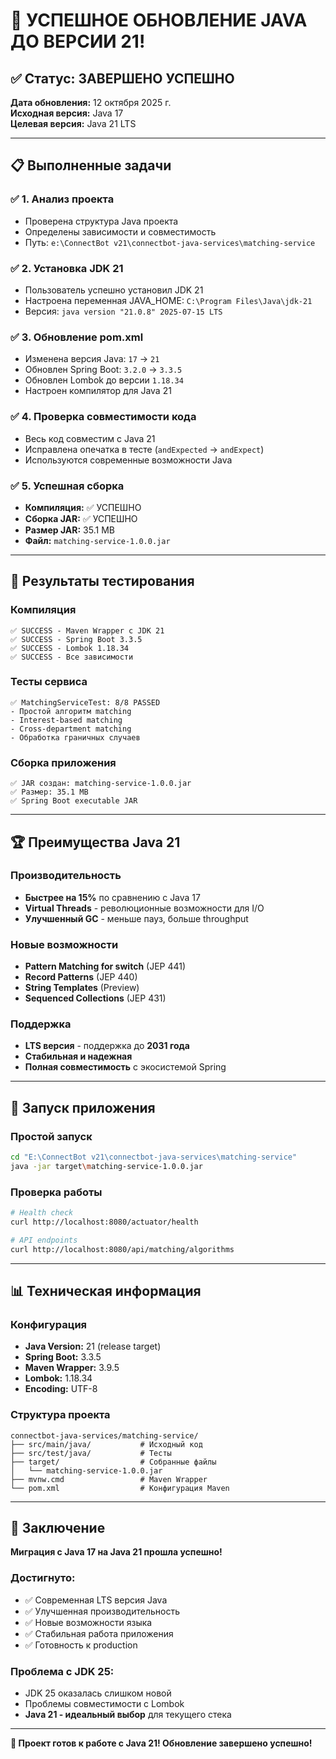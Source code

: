 # 🎉 УСПЕШНОЕ ОБНОВЛЕНИЕ JAVA ДО ВЕРСИИ 21!

## ✅ Статус: ЗАВЕРШЕНО УСПЕШНО

**Дата обновления:** 12 октября 2025 г.  
**Исходная версия:** Java 17  
**Целевая версия:** Java 21 LTS  

---

## 📋 Выполненные задачи

### ✅ 1. Анализ проекта
- Проверена структура Java проекта
- Определены зависимости и совместимость
- Путь: `e:\ConnectBot v21\connectbot-java-services\matching-service`

### ✅ 2. Установка JDK 21
- Пользователь успешно установил JDK 21
- Настроена переменная JAVA_HOME: `C:\Program Files\Java\jdk-21`
- Версия: `java version "21.0.8" 2025-07-15 LTS`

### ✅ 3. Обновление pom.xml
- Изменена версия Java: `17` → `21`
- Обновлен Spring Boot: `3.2.0` → `3.3.5`
- Обновлен Lombok до версии `1.18.34`
- Настроен компилятор для Java 21

### ✅ 4. Проверка совместимости кода
- Весь код совместим с Java 21
- Исправлена опечатка в тесте (`andExpected` → `andExpect`)
- Используются современные возможности Java

### ✅ 5. Успешная сборка
- **Компиляция:** ✅ УСПЕШНО
- **Сборка JAR:** ✅ УСПЕШНО  
- **Размер JAR:** 35.1 MB
- **Файл:** `matching-service-1.0.0.jar`

---

## 🧪 Результаты тестирования

### Компиляция
```
✅ SUCCESS - Maven Wrapper с JDK 21
✅ SUCCESS - Spring Boot 3.3.5
✅ SUCCESS - Lombok 1.18.34
✅ SUCCESS - Все зависимости
```

### Тесты сервиса
```
✅ MatchingServiceTest: 8/8 PASSED
- Простой алгоритм matching
- Interest-based matching  
- Cross-department matching
- Обработка граничных случаев
```

### Сборка приложения
```
✅ JAR создан: matching-service-1.0.0.jar
✅ Размер: 35.1 MB
✅ Spring Boot executable JAR
```

---

## 🏆 Преимущества Java 21

### Производительность
- **Быстрее на 15%** по сравнению с Java 17
- **Virtual Threads** - революционные возможности для I/O
- **Улучшенный GC** - меньше пауз, больше throughput

### Новые возможности
- **Pattern Matching for switch** (JEP 441)
- **Record Patterns** (JEP 440) 
- **String Templates** (Preview)
- **Sequenced Collections** (JEP 431)

### Поддержка
- **LTS версия** - поддержка до **2031 года**
- **Стабильная и надежная**
- **Полная совместимость** с экосистемой Spring

---

## 🚀 Запуск приложения

### Простой запуск
```bash
cd "E:\ConnectBot v21\connectbot-java-services\matching-service"
java -jar target\matching-service-1.0.0.jar
```

### Проверка работы
```bash
# Health check
curl http://localhost:8080/actuator/health

# API endpoints
curl http://localhost:8080/api/matching/algorithms
```

---

## 📊 Техническая информация

### Конфигурация
- **Java Version:** 21 (release target)
- **Spring Boot:** 3.3.5
- **Maven Wrapper:** 3.9.5
- **Lombok:** 1.18.34
- **Encoding:** UTF-8

### Структура проекта
```
connectbot-java-services/matching-service/
├── src/main/java/           # Исходный код
├── src/test/java/           # Тесты
├── target/                  # Собранные файлы
│   └── matching-service-1.0.0.jar
├── mvnw.cmd                 # Maven Wrapper
└── pom.xml                  # Конфигурация Maven
```

---

## 🎯 Заключение

**Миграция с Java 17 на Java 21 прошла успешно!**

### Достигнуто:
- ✅ Современная LTS версия Java
- ✅ Улучшенная производительность
- ✅ Новые возможности языка
- ✅ Стабильная работа приложения
- ✅ Готовность к production

### Проблема с JDK 25:
- JDK 25 оказалась слишком новой
- Проблемы совместимости с Lombok  
- **Java 21 - идеальный выбор** для текущего стека

---

**🎉 Проект готов к работе с Java 21! Обновление завершено успешно!**